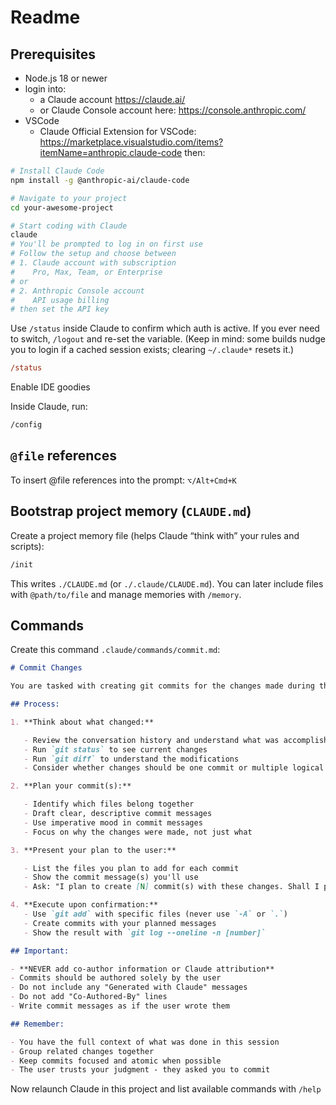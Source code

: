 # Readme

## Prerequisites

- Node.js 18 or newer
- login into:
  - a Claude account <https://claude.ai/>
  - or Claude Console account here: <https://console.anthropic.com/>
- VSCode
  - Claude Official Extension for VSCode: <https://marketplace.visualstudio.com/items?itemName=anthropic.claude-code>
    then:

```sh
# Install Claude Code
npm install -g @anthropic-ai/claude-code

# Navigate to your project
cd your-awesome-project

# Start coding with Claude
claude
# You'll be prompted to log in on first use
# Follow the setup and choose between
# 1. Claude account with subscription
#    Pro, Max, Team, or Enterprise
# or
# 2. Anthropic Console account
#    API usage billing
# then set the API key
```

Use `/status` inside Claude to confirm which auth is active. If you ever need to switch, `/logout` and re-set the variable. (Keep in mind: some builds nudge you to login if a cached session exists; clearing `~/.claude*` resets it.)

```ai
/status
```

Enable IDE goodies

Inside Claude, run:

```sh
/config
```

## `@file` references

To insert @file references into the prompt: `⌥/Alt+Cmd+K`

## Bootstrap project memory (`CLAUDE.md`)

Create a project memory file (helps Claude “think with” your rules and scripts):

```sh
/init
```

This writes `./CLAUDE.md` (or `./.claude/CLAUDE.md`). You can later include files with `@path/to/file` and manage memories with `/memory`.

## Commands

Create this command `.claude/commands/commit.md`:

```md
# Commit Changes

You are tasked with creating git commits for the changes made during this session.

## Process:

1. **Think about what changed:**

   - Review the conversation history and understand what was accomplished
   - Run `git status` to see current changes
   - Run `git diff` to understand the modifications
   - Consider whether changes should be one commit or multiple logical commits

2. **Plan your commit(s):**

   - Identify which files belong together
   - Draft clear, descriptive commit messages
   - Use imperative mood in commit messages
   - Focus on why the changes were made, not just what

3. **Present your plan to the user:**

   - List the files you plan to add for each commit
   - Show the commit message(s) you'll use
   - Ask: "I plan to create [N] commit(s) with these changes. Shall I proceed?"

4. **Execute upon confirmation:**
   - Use `git add` with specific files (never use `-A` or `.`)
   - Create commits with your planned messages
   - Show the result with `git log --oneline -n [number]`

## Important:

- **NEVER add co-author information or Claude attribution**
- Commits should be authored solely by the user
- Do not include any "Generated with Claude" messages
- Do not add "Co-Authored-By" lines
- Write commit messages as if the user wrote them

## Remember:

- You have the full context of what was done in this session
- Group related changes together
- Keep commits focused and atomic when possible
- The user trusts your judgment - they asked you to commit
```

Now relaunch Claude in this project and list available commands with `/help`
